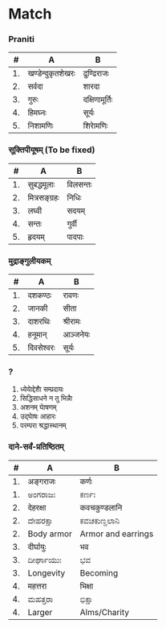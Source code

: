 # Match
### Praniti
|#|A|B|
|-|-|-|
|1.|	खण्डेन्दुकृतशेखरः|	ढुण्ढिराजः|
|2.|	सर्वदा|	शारदा|
|3.|	गुरुः	|दक्षिणामूर्तिः|
|4.|	हिमघ्नः	|सूर्यः|
|5.|	निशामणिः	|शिराेमणिः|
### सूक्तिपीयूषम्‌ (To be fixed)
|#|A|B|
|-|-|-|
|1.|	सुबद्धमूलाः	|विलसन्तः|
|2.|	मित्रसङ्ग्रहः	|निधिः|
|3.|	लघ्वी	|सदयम्|
|4.|	सन्तः	|गुर्वी|
|5.|	हृदयम्	|पादपाः|

### मुद्राङ्गुलीयकम्
|#|A|B|
|-|-|-|
|1.|	दशकण्ठः|	रावणः|
|2.|	जानकी|	सीता|
|3.|	दाशरथिः|	श्रीरामः|
|4.|	हनूमान्|	आञ्जनेयः|
|5.|	दिवसेश्वरः|	सूर्यः|

### ?
1.	ध्येयाेद्देशाै	सम्प्रदायः
2.	सिद्धिसाधने	न तु भिन्नाै
3.	अशनम्	घाेषणम्
4.	उद्घाेषः	आहारः
5.	परम्परा	श्रद्धास्थानम्

### दाने-सर्वं-प्रतिष्ठितम्
|#|A|B|
|-|-|-|
|1.|	अङ्गराजः|	कर्णः|
|1.|	ಅಂಗರಾಜಃ|	ಕರ್ಣಃ|
|2.|	देहरक्षा|	कवचकुण्डलानि|
|2.|	ದೇಹರಕ್ಷಾ|	ಕವಚಕುಣ್ಡಲಾನಿ|
|2.| Body armor| Armor and earrings |
|3.|	दीर्घायुः|	भव|
|3.|	ದೀರ್ಘಾಯುಃ|	ಭವ|
|3.|	Longevity|	Becoming|
|4.|	महत्तरा|	भिक्षा|
|4.|	ಮಹತ್ತರಾ|	ಭಿಕ್ಷಾ|
|4.|	Larger|	Alms/Charity |
